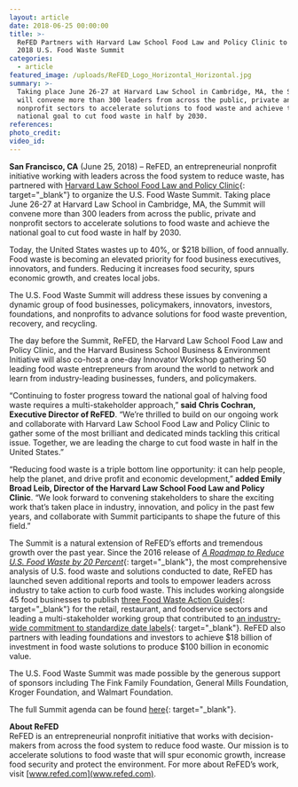 ```yaml
---
layout: article
date: 2018-06-25 00:00:00
title: >-
  ReFED Partners with Harvard Law School Food Law and Policy Clinic to  Host
  2018 U.S. Food Waste Summit
categories:
  - article
featured_image: /uploads/ReFED_Logo_Horizontal_Horizontal.jpg
summary: >-
  Taking place June 26-27 at Harvard Law School in Cambridge, MA, the Summit
  will convene more than 300 leaders from across the public, private and
  nonprofit sectors to accelerate solutions to food waste and achieve the
  national goal to cut food waste in half by 2030.
references:
photo_credit:
video_id:
---
```


**San Francisco, CA** (June 25, 2018) – ReFED, an entrepreneurial nonprofit initiative working with leaders across the food system to reduce waste, has partnered with [Harvard Law School Food Law and Policy Clinic](https://www.chlpi.org/flpc){: target="_blank"} to organize the U.S. Food Waste Summit. Taking place June 26-27 at Harvard Law School in Cambridge, MA, the Summit will convene more than 300 leaders from across the public, private and nonprofit sectors to accelerate solutions to food waste and achieve the national goal to cut food waste in half by 2030.  

Today, the United States wastes up to 40%, or $218 billion, of food annually. Food waste is becoming an elevated priority for food business executives, innovators, and funders. Reducing it increases food security, spurs economic growth, and creates local jobs.

The U.S. Food Waste Summit will address these issues by convening a dynamic group of food businesses, policymakers, innovators, investors, foundations, and nonprofits to advance solutions for food waste prevention, recovery, and recycling.

The day before the Summit, ReFED, the Harvard Law School Food Law and Policy Clinic, and the Harvard Business School Business & Environment Initiative will also co-host a one-day Innovator Workshop gathering 50 leading food waste entrepreneurs from around the world to network and learn from industry-leading businesses, funders, and policymakers.

“Continuing to foster progress toward the national goal of halving food waste requires a multi-stakeholder approach,” **said** **Chris Cochran, Executive Director of ReFED**. “We’re thrilled to build on our ongoing work and collaborate with Harvard Law School Food Law and Policy Clinic to gather some of the most brilliant and dedicated minds tackling this critical issue. Together, we are leading the charge to cut food waste in half in the United States.”

“Reducing food waste is a triple bottom line opportunity: it can help people, help the planet, and drive profit and economic development,” **added Emily Broad Leib, Director of the Harvard Law School Food Law and Policy Clinic**. “We look forward to convening stakeholders to share the exciting work that’s taken place in industry, innovation, and policy in the past few years, and collaborate with Summit participants to shape the future of this field.”

The Summit is a natural extension of ReFED’s efforts and tremendous growth over the past year. Since the 2016 release of [*A Roadmap to Reduce U.S. Food Waste by 20 Percent*](https://www.refed.com/download){: target="_blank"}, the most comprehensive analysis of U.S. food waste and solutions conducted to date, ReFED has launched seven additional reports and tools to empower leaders across industry to take action to curb food waste. This includes working alongside 45 food businesses to publish [three Food Waste Action Guides](https://www.refed.com/download){: target="_blank"} for the retail, restaurant, and foodservice sectors and leading a multi-stakeholder working group that contributed to [an industry-wide commitment to standardize date labels](https://www.gmaonline.org/file-manager/FINAL%20Fact%20Sheet%20-%20Product%20Code%20Dating%20Initiative%20-%20021417.pdf){: target="_blank"}. ReFED also partners with leading foundations and investors to achieve $18 billion of investment in food waste solutions to produce $100 billion in economic value.

The U.S. Food Waste Summit was made possible by the generous support of sponsors including The Fink Family Foundation, General Mills Foundation, Kroger Foundation, and Walmart Foundation.

The full Summit agenda can be found [here](https://www.chlpi.org/wp-content/uploads/2018/04/USFW-Agenda.pdf){: target="_blank"}.

**About ReFED**<br>ReFED is an entrepreneurial nonprofit initiative that works with decision-makers from across the food system to reduce food waste. Our mission is to accelerate solutions to food waste that will spur economic growth, increase food security and protect the environment. For more about ReFED’s work, visit [www.refed.com](www.refed.com).